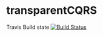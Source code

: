 transparentCQRS
===============

Travis Build state 
[![Build Status](https://travis-ci.org/svenmulholland/transparentCQRS.png?branch=master,develop)](https://travis-ci.org/svenmulholland/transparentCQRS)
